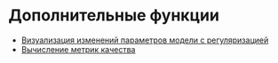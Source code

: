 # Дополнительные функции

* [Визуализация изменений параметров модели с регуляризацией](https://github.com/Ackrome/matplobblib/blob/master/matplobblib/ml/additional_funcs/b2_visual#readme)
* [Вычисление метрик качества](https://github.com/Ackrome/matplobblib/blob/master/matplobblib/ml/additional_funcs/metrics#readme)

